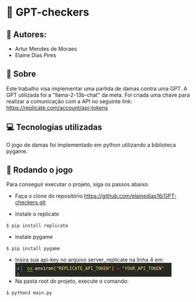 # 🤖 GPT-checkers

## 🤝 Autores:
* Artur Mendes de Moraes
* Elaine Dias Pires

## 🔎  Sobre
Este trabalho visa implementar uma partida de damas contra uma GPT. A GPT utilizada foi a "llama-2-13b-chat" da meta. Foi criada uma chave para realizar a comunicação com a API no seguinte link:
https://replicate.com/account/api-tokens


## 💻  Tecnologias utilizadas
O jogo de damas foi implementado em python utilizando a biblioteca pygame.


## 🎯 Rodando o jogo
Para conseguir executar o projeto, siga os passos abaixo:
* Faça o clone do repositório https://github.com/elainedias16/GPT-checkers.git 

* Instale o replicate 
```
$ pip install replicate
```
* Instale pygame
```
$ pip install pygame
```
* Insira sua api-key no arquivo server_replicate na linha 4 em:
![Alt text](image.png)
* Na pasta root do projeto, execute o comando:
```
$ python3 main.py
```


